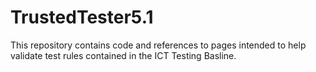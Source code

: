 # TrustedTester5.1
This repository contains code and references to pages intended to help validate test rules contained in the ICT Testing Basline. 

